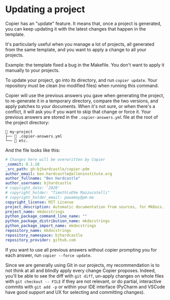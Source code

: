 # Updating a project

Copier has an "update" feature.
It means that, once a project is generated,
you can keep updating it with the latest changes
that happen in the template.

It's particularly useful when you manage a lot of projects,
all generated from the same template, and you want to
apply a change to all your projects.

Example: the template fixed a bug in the Makefile.
You don't want to apply it manually to your projects.

To update your project, go into its directory,
and run `copier update`. Your repository must be clean
(no modified files) when running this command.

Copier will use the previous answers you gave when
generating the project, to re-generate it in a temporary
directory, compare the two versions, and apply patches
to your documents. When it's not sure, or when there's
a conflict, it will ask you if you want to skip that
change or force it. Your previous answers are stored
in the `.copier-answers.yml` file at the root
of the project directory:

```
📁 my-project
├── 📄 .copier-answers.yml
└── 📄 etc.
```

And the file looks like this:

```yaml
# Changes here will be overwritten by Copier
_commit: 0.1.10
_src_path: gh:bjhardcastle/copier-pdm
author_email: ben.hardcastle@alleninstitute.org
author_fullname: "Ben Hardcastle"
author_username: bjhardcastle
# copyright_date: '2020'
# copyright_holder: "Timoth\xE9e Mazzucotelli"
# copyright_holder_email: pawamoy@pm.me
copyright_license: MIT License
project_description: Automatic documentation from sources, for MkDocs.
project_name: mkdocstrings
python_package_command_line_name: ""
python_package_distribution_name: mkdocstrings
python_package_import_name: mkdocstrings
repository_name: mkdocstrings
repository_namespace: bjhardcastle
repository_provider: github.com
```

If you want to use all previous answers
without copier prompting you for each answer,
run `copier --force update`.

Since we are generally using Git in our projects,
my recommendation is to not think at all
and blindly apply every change Copier proposes.
Indeed, you'll be able to see the diff with `git diff`,
un-apply changes on whole files with `git checkout -- FILE`
if they are not relevant,
or do partial, interactive commits with `git add -p`
or within your IDE interface
(PyCharm and VSCode have good support and UX
for selecting and committing changes).
